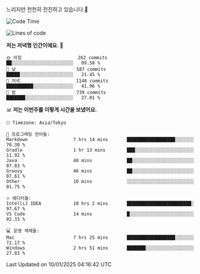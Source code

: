 느리지만 천천히 전진하고 있습니다.🐢

<!--START_SECTION:waka-->
![Code Time](http://img.shields.io/badge/Code%20Time-1%2C513%20hrs%204%20mins-blue)

![Lines of code](https://img.shields.io/badge/%EC%A0%80%EB%8A%94%20%EC%97%AC%ED%83%9C%EA%B9%8C%EC%A7%80%20-919.0%20thousand%20%EC%A4%84%EC%9D%98%20%EC%BD%94%EB%93%9C%EB%A5%BC%20%EC%9E%91%EC%84%B1%ED%96%88%EC%96%B4%EC%9A%94.-blue)

**저는 저녁형 인간이에요. 🦉** 

```text
🌞 아침                     262 commits         ██░░░░░░░░░░░░░░░░░░░░░░░   09.58 % 
🌆 낮　                     587 commits         █████░░░░░░░░░░░░░░░░░░░░   21.45 % 
🌃 저녁                     1148 commits        ██████████░░░░░░░░░░░░░░░   41.96 % 
🌙 밤　                     739 commits         ███████░░░░░░░░░░░░░░░░░░   27.01 % 
```


📊 **저는 이번주를 이렇게 시간을 보냈어요.** 

```text
🕑︎ Timezone: Asia/Tokyo

💬 프로그래밍 언어들: 
Markdown                 7 hrs 14 mins       ██████████████████░░░░░░░   70.30 % 
Gradle                   1 hr 13 mins        ███░░░░░░░░░░░░░░░░░░░░░░   11.92 % 
Java                     48 mins             ██░░░░░░░░░░░░░░░░░░░░░░░   07.83 % 
Groovy                   46 mins             ██░░░░░░░░░░░░░░░░░░░░░░░   07.61 % 
Other                    10 mins             ░░░░░░░░░░░░░░░░░░░░░░░░░   01.75 % 

🔥 에디터들: 
IntelliJ IDEA            10 hrs 2 mins       ████████████████████████░   97.67 % 
VS Code                  14 mins             █░░░░░░░░░░░░░░░░░░░░░░░░   02.33 % 

💻 운영 체제들: 
Mac                      7 hrs 25 mins       ██████████████████░░░░░░░   72.17 % 
Windows                  2 hrs 51 mins       ███████░░░░░░░░░░░░░░░░░░   27.83 % 
```


 Last Updated on 10/01/2025 04:16:42 UTC
<!--END_SECTION:waka-->
